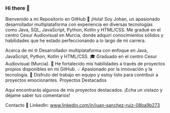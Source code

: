 ### Hi there 👋

Bienvenido a mi Repositorio en GitHub 👋
¡Hola! Soy Johan, un apasionado desarrollador multiplataforma con experiencia en diversas tecnologías como Java, SQL, JavaScript, Python, Kotlin y HTML/CSS. Me gradué en el centro Cesur Audiovisual en Murcia, donde adquirí conocimientos sólidos y habilidades que he estado perfeccionando a lo largo de mi carrera.

Acerca de mí
🌐 Desarrollador multiplataforma con enfoque en Java, JavaScript, Python, Kotlin y HTML/CSS.
🎓 Graduado en el centro Cesur Audiovisual (Murcia).
💼 He fortalecido mis habilidades a través de proyectos propios disponibles en mi GitHub.
💡 Apasionado por la innovación y la tecnología.
👥 Disfruto del trabajo en equipo y estoy listo para contribuir a proyectos emocionantes.
Proyectos Destacados

Aquí encontrarás algunos de mis proyectos destacados. ¡Echa un vistazo y déjame saber tus comentarios!

Contacto
💼 LinkedIn: www.linkedin.com/in/juan-sanchez-ruiz-08ba9b273


